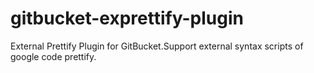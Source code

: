 gitbucket-exprettify-plugin 
========

External Prettify Plugin for GitBucket.Support external syntax scripts of google code prettify. 
